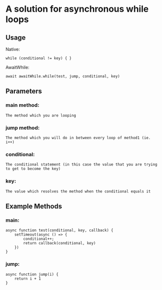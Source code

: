 # A solution for asynchronous while loops

## Usage

Native:
```
while (conditional != key) { }
```

AwaitWhile:
```
await awaitWhile.while(test, jump, conditional, key)
```

## Parameters 
### main method:
    The method which you are looping
### jump method:
    The method which you will do in between every loop of method1 (ie. i++)
### conditional:
    The conditional statement (in this case the value that you are trying to get to become the key)
### key:
    The value which resolves the method when the conditional equals it

## Example Methods
### main:
```
async function test(conditional, key, callback) {
    setTimeout(async () => {
        conditional++;
        return callback(conditional, key)
    })
}
```
### jump: 
```
async function jump(i) {
    return i + 1
}
```
